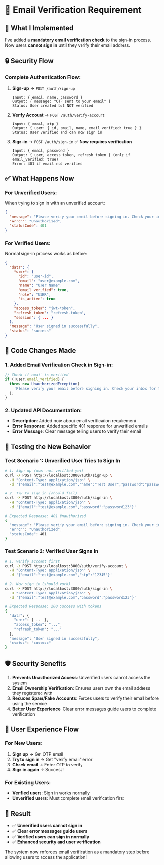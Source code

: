# 🔐 Email Verification Requirement

## 🎯 **What I Implemented**

I've added a **mandatory email verification check** to the sign-in process. Now users **cannot sign in** until they verify their email address.

## 🔒 **Security Flow**

### **Complete Authentication Flow:**

1. **Sign-up** → `POST /auth/sign-up`

   ```
   Input: { email, name, password }
   Output: { message: "OTP sent to your email" }
   Status: User created but NOT verified
   ```

2. **Verify Account** → `POST /auth/verify-account`

   ```
   Input: { email, otp }
   Output: { user: { id, email, name, email_verified: true } }
   Status: User verified and can now sign in
   ```

3. **Sign-in** → `POST /auth/sign-in` ✅ **Now requires verification**
   ```
   Input: { email, password }
   Output: { user, access_token, refresh_token } (only if email_verified: true)
   Error: 401 if email not verified
   ```

## ✅ **What Happens Now**

### **For Unverified Users:**

When trying to sign in with an unverified account:

```json
{
  "message": "Please verify your email before signing in. Check your inbox for the verification code.",
  "error": "Unauthorized",
  "statusCode": 401
}
```

### **For Verified Users:**

Normal sign-in process works as before:

```json
{
  "data": {
    "user": {
      "id": "user-id",
      "email": "user@example.com",
      "name": "User Name",
      "email_verified": true,
      "role": "USER",
      "is_active": true
    },
    "access_token": "jwt-token",
    "refresh_token": "refresh-token",
    "session": { ... }
  },
  "message": "User signed in successfully",
  "status": "success"
}
```

## 🔧 **Code Changes Made**

### **1. Added Email Verification Check in Sign-in:**

```typescript
// Check if email is verified
if (!user.email_verified) {
  throw new UnauthorizedException(
    'Please verify your email before signing in. Check your inbox for the verification code.',
  );
}
```

### **2. Updated API Documentation:**

- **Description**: Added note about email verification requirement
- **Error Response**: Added specific 401 response for unverified emails
- **Error Message**: Clear message telling users to verify their email

## 🧪 **Testing the New Behavior**

### **Test Scenario 1: Unverified User Tries to Sign In**

```bash
# 1. Sign up (user not verified yet)
curl -X POST http://localhost:3000/auth/sign-up \
  -H "Content-Type: application/json" \
  -d '{"email":"test@example.com","name":"Test User","password":"password123"}'

# 2. Try to sign in (should fail)
curl -X POST http://localhost:3000/auth/sign-in \
  -H "Content-Type: application/json" \
  -d '{"email":"test@example.com","password":"password123"}'

# Expected Response: 401 Unauthorized
{
  "message": "Please verify your email before signing in. Check your inbox for the verification code.",
  "error": "Unauthorized",
  "statusCode": 401
}
```

### **Test Scenario 2: Verified User Signs In**

```bash
# 1. Verify account first
curl -X POST http://localhost:3000/auth/verify-account \
  -H "Content-Type: application/json" \
  -d '{"email":"test@example.com","otp":"12345"}'

# 2. Now sign in (should work)
curl -X POST http://localhost:3000/auth/sign-in \
  -H "Content-Type: application/json" \
  -d '{"email":"test@example.com","password":"password123"}'

# Expected Response: 200 Success with tokens
{
  "data": {
    "user": { ... },
    "access_token": "...",
    "refresh_token": "..."
  },
  "message": "User signed in successfully",
  "status": "success"
}
```

## 🛡️ **Security Benefits**

1. **Prevents Unauthorized Access**: Unverified users cannot access the system
2. **Email Ownership Verification**: Ensures users own the email address they registered with
3. **Reduces Spam/Fake Accounts**: Forces users to verify their email before using the service
4. **Better User Experience**: Clear error messages guide users to complete verification

## 📱 **User Experience Flow**

### **For New Users:**

1. **Sign up** → Get OTP email
2. **Try to sign in** → Get "verify email" error
3. **Check email** → Enter OTP to verify
4. **Sign in again** → Success!

### **For Existing Users:**

- **Verified users**: Sign in works normally
- **Unverified users**: Must complete email verification first

## 🎯 **Result**

- ✅ **Unverified users cannot sign in**
- ✅ **Clear error messages guide users**
- ✅ **Verified users can sign in normally**
- ✅ **Enhanced security and user verification**

The system now enforces email verification as a mandatory step before allowing users to access the application!
